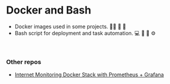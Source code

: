 # Docker and Bash

- Docker images used in some projects. 👨‍💻 🐋 🚀
- Bash script for deployment and task automation. 💻 🦾 🤖 ⚙️

<br>

### Other repos

- [Internet Monitoring Docker Stack with Prometheus + Grafana](https://github.com/geerlingguy/internet-monitoring)

